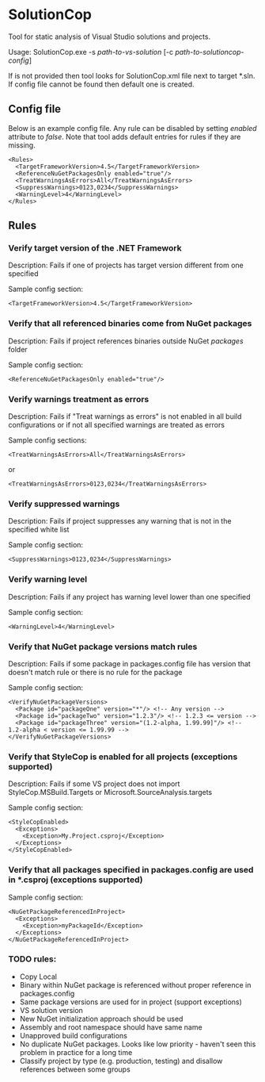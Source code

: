 # SolutionCop

Tool for static analysis of Visual Studio solutions and projects. 

Usage: SolutionCop.exe -s *path-to-vs-solution* [-c *path-to-solutioncop-config*]

If <path-to-solutioncop-config> is not provided then tool looks for SolutionCop.xml file next to target *.sln. If config file cannot be found then default one is created.

## Config file

Below is an example config file. Any rule can be disabled by setting *enabled* attribute to *false*. Note that tool adds default entries for rules if they are missing.

    <Rules>
      <TargetFrameworkVersion>4.5</TargetFrameworkVersion>
      <ReferenceNuGetPackagesOnly enabled="true"/>
      <TreatWarningsAsErrors>All</TreatWarningsAsErrors>
      <SuppressWarnings>0123,0234</SuppressWarnings>
      <WarningLevel>4</WarningLevel>
    </Rules>

## Rules

### Verify target version of the .NET Framework

Description: Fails if one of projects has target version different from one specified

Sample config section:

    <TargetFrameworkVersion>4.5</TargetFrameworkVersion>

### Verify that all referenced binaries come from NuGet packages

Description: Fails if project references binaries outside NuGet *packages* folder

Sample config section:                                    

    <ReferenceNuGetPackagesOnly enabled="true"/>

### Verify warnings treatment as errors

Description: Fails if "Treat warnings as errors" is not enabled in all build configurations or if not all specified warnings are treated as errors

Sample config sections:

    <TreatWarningsAsErrors>All</TreatWarningsAsErrors>

or

    <TreatWarningsAsErrors>0123,0234</TreatWarningsAsErrors>

### Verify suppressed warnings

Description: Fails if project suppresses any warning that is not in the specified white list

Sample config section:

    <SuppressWarnings>0123,0234</SuppressWarnings>

### Verify warning level

Description: Fails if any project has warning level lower than one specified

Sample config section:

    <WarningLevel>4</WarningLevel>

### Verify that NuGet package versions match rules

Description: Fails if some package in packages.config file has version that doesn't match rule or there is no rule for the package

Sample config section:

    <VerifyNuGetPackageVersions>
      <Package id="packageOne" version="*"/> <!-- Any version -->
      <Package id="packageTwo" version="1.2.3"/> <!-- 1.2.3 <= version -->
      <Package id="packageThree" version="(1.2-alpha, 1.99.99]"/> <!-- 1.2-alpha < version <= 1.99.99 -->
    </VerifyNuGetPackageVersions>

### Verify that StyleCop is enabled for all projects (exceptions supported)

Description: Fails if some VS project does not import StyleCop.MSBuild.Targets or Microsoft.SourceAnalysis.targets

Sample config section:

    <StyleCopEnabled>
      <Exceptions>
        <Exception>My.Project.csproj</Exception>
      </Exceptions>
    </StyleCopEnabled>

### Verify that all packages specified in packages.config are used in *.csproj (exceptions supported)

Sample config section:

    <NuGetPackageReferencedInProject>
      <Exceptions>
        <Exception>myPackageId</Exception>
      </Exceptions>
    </NuGetPackageReferencedInProject>

### TODO rules:
* Copy Local
* Binary within NuGet package is referenced without proper reference in packages.config
* Same package versions are used for in project (support exceptions)
* VS solution version
* New NuGet initialization approach should be used
* Assembly and root namespace should have same name
* Unapproved build configurations
* No duplicate NuGet packages. Looks like low priority - haven't seen this problem in practice for a long time
* Classify project by type (e.g. production, testing) and disallow references between some groups